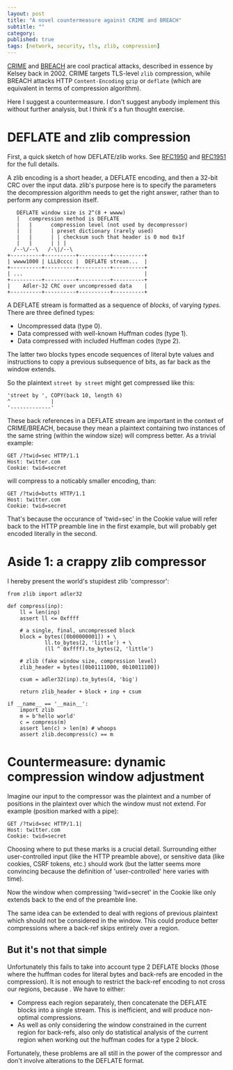 ```yaml
---
layout: post
title: "A novel countermeasure against CRIME and BREACH"
subtitle: ""
category: 
published: true
tags: [network, security, tls, zlib, compression]
---
```

[CRIME][crime] and [BREACH][breach] are cool practical attacks, described in essence by Kelsey back in 2002.  CRIME targets TLS-level `zlib` compression, while BREACH attacks HTTP `Content-Encoding` `gzip` or `deflate` (which are  equivalent in terms of compression algorithm).

Here I suggest a countermeasure.  I don't suggest anybody implement this without further analysis, but I think it's a fun thought exercise.

# DEFLATE and zlib compression
First, a quick sketch of how DEFLATE/zlib works.  See [RFC1950][rfc1950] and [RFC1951][rfc1951] for the full details.

A zlib encoding is a short header, a DEFLATE encoding, and then a 32-bit CRC over the input data.  zlib's purpose here is to specify the parameters the decompression algorithm needs to get the right answer, rather than to perform any compression itself.

       DEFLATE window size is 2^(8 + wwww)
       |   compression method is DEFLATE
       |   |      compression level (not used by decompressor)  
       |   |      | preset dictionary (rarely used)
       |   |      | | checksum such that header is 0 mod 0x1f
       |   |      | | |
      /--\/--\   /-\|/--\
    +----------+----------+----------+----------+
    | wwww1000 | LLL0cccc |  DEFLATE stream...  |
    +----------+----------+----------+----------+
    | ...                                       |
    +----------+----------+----------+----------+
    |    Adler-32 CRC over uncompressed data    |
    +----------+----------+----------+----------+

A DEFLATE stream is formatted as a sequence of *blocks*, of varying *types*.  There are three defined types:

* Uncompressed data (type 0).
* Data compressed with well-known Huffman codes (type 1).
* Data compressed with included Huffman codes (type 2).

The latter two blocks types encode sequences of literal byte values and instructions to copy a previous subsequence of bits, as far back as the window extends.

So the plaintext `street by street` might get compressed like this:

    'street by ', COPY(back 10, length 6)
    ^             |
    '-------------'

These back references in a DEFLATE stream are important in the context of CRIME/BREACH, because they mean a plaintext containing two instances of the same string (within the window size) will compress better.  As a trivial example:

    GET /?twid=sec HTTP/1.1
    Host: twitter.com
    Cookie: twid=secret

will compress to a noticably smaller encoding, than:

    GET /?twid=butts HTTP/1.1
    Host: twitter.com
    Cookie: twid=secret

That's because the occurance of 'twid=sec' in the Cookie value will refer back to the HTTP preamble line
in the first example, but will probably get encoded literally in the second.

# Aside 1: a crappy zlib compressor
I hereby present the world's stupidest zlib 'compressor':

    from zlib import adler32

    def compress(inp):
        ll = len(inp)
        assert ll <= 0xffff
        
        # a single, final, uncompressed block
        block = bytes([0b00000001]) + \
                ll.to_bytes(2, 'little') + \
                (ll ^ 0xffff).to_bytes(2, 'little')
        
        # zlib (fake window size, compression level)
        zlib_header = bytes([0b01111000, 0b10011100])
        
        csum = adler32(inp).to_bytes(4, 'big')
        
        return zlib_header + block + inp + csum

    if __name__ == '__main__':
        import zlib
        m = b'hello world'
        c = compress(m)
        assert len(c) > len(m) # whoops
        assert zlib.decompress(c) == m
    

# Countermeasure: dynamic compression window adjustment
Imagine our input to the compressor was the plaintext and a number of positions in the plaintext over which the window must not extend.  For example (position marked with a pipe):

    GET /?twid=sec HTTP/1.1|
    Host: twitter.com
    Cookie: twid=secret

Choosing where to put these marks is a crucial detail.  Surrounding either user-controlled input (like the HTTP preamble above), or sensitive data (like cookies, CSRF tokens, etc.) should work (but the latter seems more convincing because the definition of 'user-controlled' here varies with time).

Now the window when compressing 'twid=secret' in the Cookie like only extends back to the end of the preamble line.

The same idea can be extended to deal with regions of previous plaintext which should not be considered in the window.  This could produce better compressions where a back-ref skips entirely over a region.

## But it's not that simple
Unfortunately this fails to take into account type 2 DEFLATE blocks (those where the huffman codes for literal bytes and back-refs are encoded in the compression).  It is not enough to restrict the back-ref encoding to not cross our regions, because .  We have to either:

* Compress each region separately, then concatenate the DEFLATE blocks into a single stream.  This is inefficient, and will produce non-optimal compressions.
* As well as only considering the window constrained in the current region for back-refs, also only do statistical analysis of the current region when working out the huffman codes for a type 2 block.

Fortunately, these problems are all still in the power of the compressor and don't involve alterations to the DEFLATE format.

[crime]: https://docs.google.com/presentation/d/11eBmGiHbYcHR9gL5nDyZChu_-lCa2GizeuOfaLU2HOU
[breach]: http://breachattack.com/
[rfc1951]: http://tools.ietf.org/html/rfc1951
[rfc1950]: http://tools.ietf.org/html/rfc1950
